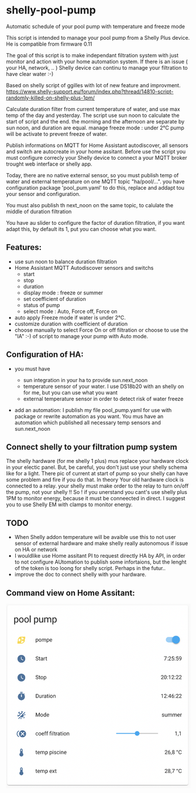 # shelly-pool-pump
Automatic schedule of your pool pump with temperature and freeze mode

This script is intended to  manage your pool pump from a Shelly Plus device.
He is compatible from firmware 0.11

The goal of this script is to make independant filtration system with just monitor and action with your home automation system.
If there is an issue ( your HA, network, .. ) Shelly device can continu to manage your filtration to have clear water :-)
 
Based on shelly script of ggilles with lot of new feature and improvment.
https://www.shelly-support.eu/forum/index.php?thread/14810-script-randomly-killed-on-shelly-plus-1pm/

Calculate duration filter from current temperature of water, and use max temp of the day and yesterday. The script use sun noon
to calculate the start of script and the end. the morning and the afternoon are separate by sun noon, and duration are equal.
manage freeze mode : under 2°C pump will be activate to prevent freeze of water.

Publish informations on MQTT for Home Assistant autodiscover, all sensors and switch are autocreate in your home assitant.
Before use the script you must configure correcly your Shelly device to connect a your MQTT broker trought web interface or shelly app.

Today, there are no native external sensor, so you must publish temp of water and external temperature on one MQTT topic "ha/pool/...". you have
configuration package 'pool_pum.yaml' to do this, replace and addapt tou your sensor and configuration.

You must also publish th next_noon on the same topic, to calulate the middle of duration filtration

You have au slider to configure the factor of duration filtration, if you want adapt this, by default its 1, put you can choose what you want.

## Features:
* use sun noon to balance duration filtration
* Home Assistant MQTT Autodiscover sensors and switchs
    * start
    * stop
    * duration
    * display mode : freeze or summer
    * set coefficient of duration
    * status of pump
    * select mode : Auto, Force off,  Force on
* auto apply Freeze mode if water is under 2°C.
* customize duration with coefficient of duration
* choose manually to select Force On or off filtration or choose to use the "IA" :-) of script to manage your pump with Auto mode.


## Configuration of HA:

* you must have
    * sun integration in your ha to provide sun.next_noon
    * temperature sensor of your water. I use DS18b20 with an shelly on for me, but you can use what you want
    * external temperature sensor in order to detect risk of water freeze

* add an automation:
I publish my file pool_pump.yaml for use with package or rewrite automation as you want.
You mus have an automation which published all necessary temp sensors and sun.next_noon

## Connect shelly to your filtration pump system

The shelly hardware (for me shelly 1 plus) mus replace your hardware clock in your electic panel.
But, be careful, you don't just use your shelly schema like for a light. There pic of current at start of pump so your shelly can have some problem and fire if you do that.
In theory Your old hardware clock is connected to a relay. your shelly must make order to the relay to turn on/off the pump, not your shelly !!
So ! if you unerstand you cant's use shelly plus 1PM to monitor energy, because it must be conneected in direct. I suggest you to use Shelly EM with clamps to monitor energy.



## TODO
* When Shelly addon temperature will be avaible use this to not user sensor of external hardware and make shelly really autonomous if issue on HA or network
* I wouldlike use Home assitant PI to request directly HA by API, in order to not configure AUtomation to publish some infortaions,
but the lenght of the token is too loong for shelly script. Perhaps in the futur..
* improve the doc to connect shelly with your hardware.





## Command view on Home Assitant:

![HA-ShellyPump](docs/ha-shellypump.png)

